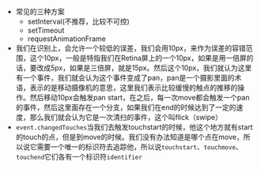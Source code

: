 - 常见的三种方案
  - setInterval(不推荐，比较不可控)
  - setTimeout
  - requestAnimationFrame
- 我们在识别上，会允许一个较低的误差，我们会用10px，来作为误差的容错范围，这个10px，一般是特指我们在Retina屏上的一个10px，如果是用一倍屏的话，要改成5px，如果是三倍屏，就是15px。然后这个10px，我们就认为这里有一个事件，我们就会认为这个事件变成了pan，pan是一个摄影里面的术语，表示的是移动摄像机的意思，这里我们表示比较缓慢的触点的推移的操作。然后移动10px会触发pan start，在之后，每一次move都会触发一个pan的事件，然后这里面存在一个分支，如果我们在end的时候达到了一定的速度，那么我们就会认为它是一次清扫的事件，这个叫flick（swipe）
- `event.changedTouches`当我们去触发touchstart的时候，他这个地方就有start的touch的点，但是到move的时候。我们没有办法知道是哪个点在move，所以说它需要一个唯一的标识符去追踪他，所以说`touchstart`、`touchmove`、`touchend`它们各有一个标识符`identifier`